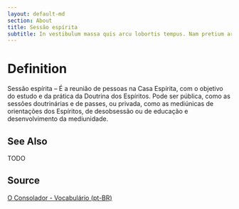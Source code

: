```yaml
---
layout: default-md
section: About
title: Sessão espírita
subtitle: In vestibulum massa quis arcu lobortis tempus. Nam pretium arcu in odio vulputate luctus.
---
```


# Definition
Sessão espírita – É a reunião de pessoas na Casa Espírita, com o objetivo do estudo e da prática da Doutrina dos Espíritos. Pode ser pública, como as sessões doutrinárias e de passes, ou privada, como as mediúnicas de orientações dos Espíritos, de desobsessão ou de educação e desenvolvimento da mediunidade.

## See Also
TODO

## Source
[O Consolador - Vocabulário (pt-BR)](http://www.oconsolador.com.br/linkfixo/vocabulario/principal.html)
